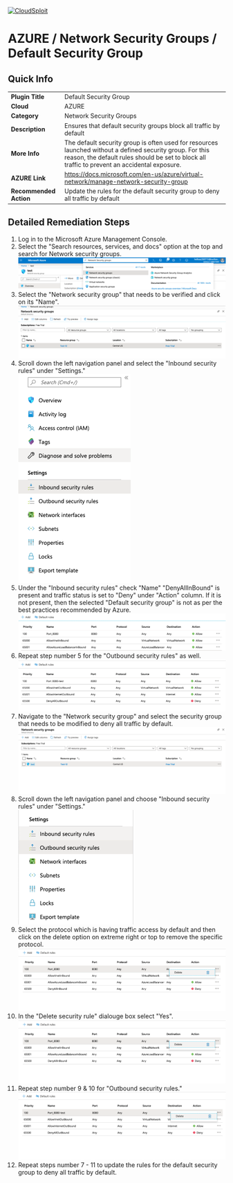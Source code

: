 [![CloudSploit](https://cloudsploit.com/img/logo-new-big-text-100.png "CloudSploit")](https://cloudsploit.com)

# AZURE / Network Security Groups / Default Security Group

## Quick Info

| | |
|-|-|
| **Plugin Title** | Default Security Group |
| **Cloud** | AZURE |
| **Category** | Network Security Groups |
| **Description** | Ensures that default security groups block all traffic by default |
| **More Info** | The default security group is often used for resources launched without a defined security group. For this reason, the default rules should be set to block all traffic to prevent an accidental exposure. |
| **AZURE Link** | https://docs.microsoft.com/en-us/azure/virtual-network/manage-network-security-group |
| **Recommended Action** | Update the rules for the default security group to deny all traffic by default |

## Detailed Remediation Steps

1. Log in to the Microsoft Azure Management Console.
2. Select the "Search resources, services, and docs" option at the top and search for Network security groups. </br> <img src="/resources/azure/networksecuritygroups/default-security-group/step2.png"/>
3. Select the "Network security group" that needs to be verified and click on its "Name". </br> <img src="/resources/azure/networksecuritygroups/default-security-group/step3.png"/>
4. Scroll down the left navigation panel and select the "Inbound security rules" under "Settings." </br> <img src="/resources/azure/networksecuritygroups/default-security-group/step4.png"/>
5. Under the "Inbound security rules" check "Name" "DenyAllInBound" is present and traffic status is set to "Deny" under "Action" column. If it is not present, then the selected "Default security group" is not as per the best practices recommended by Azure.</br> <img src="/resources/azure/networksecuritygroups/default-security-group/step5.png"/>
6. Repeat step number 5 for the "Outbound security rules" as well. </br> <img src="/resources/azure/networksecuritygroups/default-security-group/step6.png"/>
7. Navigate to the "Network security group" and select the security group that needs to be modified to deny all traffic by default.</br> <img src="/resources/azure/networksecuritygroups/default-security-group/step8.png"/>
8. Scroll down the left navigation panel and choose "Inbound security rules" under "Settings."</br> <img src="/resources/azure/networksecuritygroups/default-security-group/step9.png"/>
9. Select the protocol which is having traffic access by default and then click on the delete option on extreme right or top to remove the specific protocol.</br> <img src="/resources/azure/networksecuritygroups/default-security-group/step10.png"/>
10. In the "Delete security rule" dialouge box select "Yes". </br> <img src="/resources/azure/networksecuritygroups/default-security-group/step10.png"/>
11. Repeat step number 9 & 10 for "Outbound security rules."</br> <img src="/resources/azure/networksecuritygroups/default-security-group/step11.png"/>
12. Repeat steps number 7 - 11 to update the rules for the default security group to deny all traffic by default.</br>
